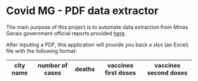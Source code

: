 # Covid MG - PDF data extractor

The main purpose of this project is to automate data extraction from Minas Gerais government official reports provided [here](https://coronavirus.saude.mg.gov.br/boletim).

After inputing a PDF, this application will provide you back a xlsx (an Excel) file with the following format:

| city name | number of cases | deaths | vaccines first doses | vaccines second doses |
|-----------|-----------------|--------|----------------------|-----------------------|